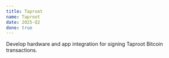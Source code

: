 ```yaml
---
title: Taproot
name: Taproot
date: 2025-Q2
done: true
---
```

Develop hardware and app integration for signing Taproot Bitcoin transactions.
